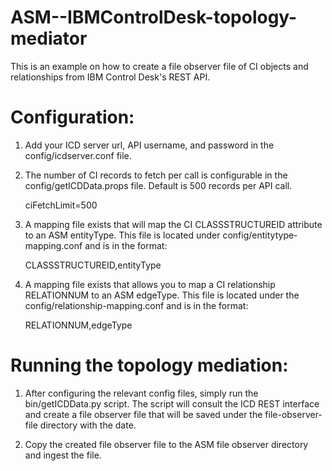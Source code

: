# ASM--IBMControlDesk-topology-mediator

This is an example on how to create a file observer file of CI objects and relationships from
IBM Control Desk's REST API.

# Configuration:

1. Add your ICD server url, API username, and password in the config/icdserver.conf file.
2. The number of CI records to fetch per call is configurable in the config/getICDData.props file.
   Default is 500 records per API call.

	ciFetchLimit=500

3. A mapping file exists that will map the CI CLASSSTRUCTUREID attribute to an ASM entityType.
   This file is located under config/entitytype-mapping.conf and is in the format:
   
      CLASSSTRUCTUREID,entityType

4. A mapping file exists that allows you to map a CI relationship RELATIONNUM to an ASM edgeType.
   This file is located under the config/relationship-mapping.conf and is in the format:

      RELATIONNUM,edgeType

# Running the topology mediation:

1. After configuring the relevant config files, simply run the bin/getICDData.py script. The 
   script will consult the ICD REST interface and create a file observer file that will be
   saved under the file-observer-file directory with the date.

2. Copy the created file observer file to the ASM file observer directory and ingest the file.


